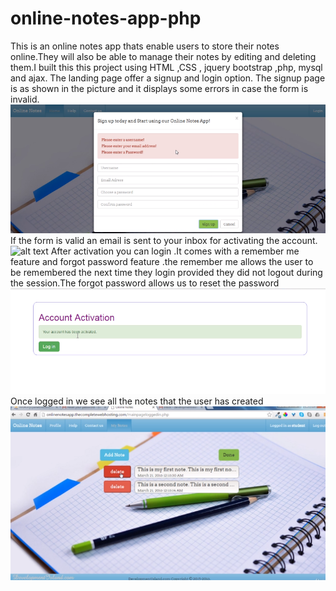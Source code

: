 # online-notes-app-php
This is an online notes app thats enable users to store their notes online.They will also be able to manage their notes by 
editing and deleting them.I built this this project using HTML ,CSS , jquery bootstrap ,php, mysql and ajax.
The landing page offer a signup and login option.
The signup page is as shown in the picture and it displays some errors in case the form is invalid.
![alt text](https://github.com/ghilo2206/online-notes-app-php/blob/main/Screenshot.png)
If the form is valid an email is sent to your inbox for activating the account.
![alt text](https://github.com/ghilo2206/online-notes-app-php/blob/main/Screenshot2.png)
After activation you can login .It comes with a remember me feature and forgot password feature .the remember me allows the user to be remembered the next time they login provided they did not logout during the session.The forgot password allows us to reset the password
![alt text](https://github.com/ghilo2206/online-notes-app-php/blob/main/Screenshot3.png)
Once logged in we see all the notes that the user has created
![alt text](https://github.com/ghilo2206/online-notes-app-php/blob/main/Screenshot1.png)
